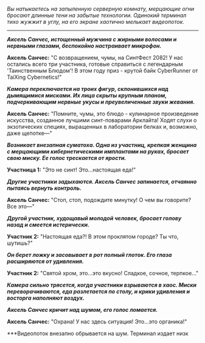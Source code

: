 _Вы натыкаетесь на запыленную серверную комнату, мерцающие огни бросают длинные тени на забытые технологии. Одинокий терминал тихо жужжит в углу, на его экране хаотично мелькает видеопоток._

---

**_Аксель Санчес, истощенный мужчина с жирными волосами и нервными глазами, беспокойно настраивает микрофон._**

**Аксель Санчес:** "С возвращением, чумы, на СинтФест 2082! У нас остались всего три участника, готовые справиться с легендарным 'Таинственным Блюдом'! В этом году приз - крутой байк CyberRunner от TaiXing Cybernetics!"

**_Камера переключается на троих фигур, склонившихся над дымящимися мисками. Их лица скрыты крупным планом, подчеркивающим нервные укусы и преувеличенные звуки жевания._**

**Аксель Санчес:** "Помните, чумы, это блюдо - кулинарное произведение искусства, созданное лучшими синт-поварами Арклайта! Ходят слухи о экзотических специях, выращенных в лаборатории белках и, возможно, даже щепотке—"

**_Возникает внезапная суматоха. Одна из участниц, крепкая женщина с мерцающими кибернетическими имплантами на руках, бросает свою миску. Ее голос трескается от ярости._**

**Участница 1:** "Это не синт! Это...настоящая еда!"

**_Другие участники задыхаются. Аксель Санчес запинается, отчаянно пытаясь вернуть контроль._**

**Аксель Санчес:** "Стоп, стоп, подождите минутку! О чем вы говорите? Все это—"

**_Другой участник, худощавый молодой человек, бросает голову назад и смеется истерически._**

**Участник 2:** "Настоящая еда?! В этом проклятом городе? Ты что, шутишь?"

**_Он берет ложку и засовывает в рот полный глоток. Его глаза расширяются от удивления._**

**Участник 2:** "Святой хром, это...это вкусно! Сладкое, сочное, терпкое..."

**_Камера сильно трясется, когда участники взрываются в хаос. Миски переворачиваются, еда разлетается по столу, и крики удивления и восторга наполняют воздух._**

**_Аксель Санчес кричит над шумом, его голос ломается._**

**Аксель Санчес:** "Охрана! У нас здесь ситуация! Это...это органика!"

\*\*\*Видеопоток внезапно обрывается на шум. Терминал издает низк
